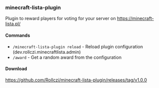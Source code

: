 ### minecraft-lista-plugin 

Plugin to reward players for voting for your server on https://minecraft-lista.pl/

#### Commands

- `/minecraft-lista-plugin reload` - Reload plugin configuration (dev.rollczi.minecraftlista.admin)
- `/award` - Get a random award from the configuration

#### Download

https://github.com/Rollczi/minecraft-lista-plugin/releases/tag/v1.0.0
